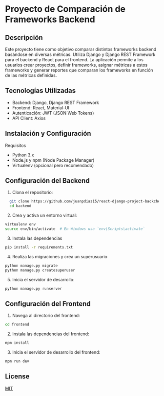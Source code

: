 # Proyecto de Comparación de Frameworks Backend
## Descripción
Este proyecto tiene como objetivo comparar distintos frameworks backend basándose en diversas métricas. Utiliza Django y Django REST Framework para el backend y React para el frontend. La aplicación permite a los usuarios crear proyectos, definir frameworks, asignar métricas a estos frameworks y generar reportes que comparan los frameworks en función de las métricas definidas.

## Tecnologías Utilizadas
- Backend: Django, Django REST Framework
- Frontend: React, Material-UI
- Autenticación: JWT (JSON Web Tokens)
- API Client: Axios

## Instalación y Configuración
Requisitos
- Python 3.x
- Node.js y npm (Node Package Manager)
- Virtualenv (opcional pero recomendado)

## Configuración del Backend
1. Clona el repositorio:
  
```bash
  git clone https://github.com/juanpdiaz15/react-django-project-backchoice-
  cd backend
```

2. Crea y activa un entorno virtual:

```bash
virtualenv env
source env/bin/activate  # En Windows usa `env\Scripts\activate`

```
3. Instala las dependencias
```bash
pip install -r requirements.txt
```

4. Realiza las migraciones y crea un superusuario
```bash
python manage.py migrate
python manage.py createsuperuser

```

5. Inicia el servidor de desarrollo:
```bash
python manage.py runserver
```
## Configuración del Frontend
1. Navega al directorio del frontend:
```bash
cd frontend
```
2. Instala las dependencias del frontend:
```bash
npm install
```
3. Inicia el servidor de desarrollo del frontend:
```bash
npm run dev
```


## License

[MIT](https://choosealicense.com/licenses/mit/)

